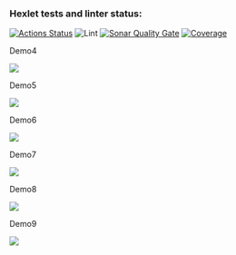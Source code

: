 ### Hexlet tests and linter status:
[![Actions Status](https://github.com/MiranaM/php-project-48/actions/workflows/hexlet-check.yml/badge.svg)](https://github.com/MiranaM/php-project-48/actions)
![Lint](https://github.com/MiranaM/php-project-48/actions/workflows/php-ci.yml/badge.svg)
[![Sonar Quality Gate](https://sonarcloud.io/api/project_badges/measure?project=MiranaM_php-project-48&metric=alert_status)](https://sonarcloud.io/dashboard?id=MiranaM_php-project-48)
[![Coverage](https://sonarcloud.io/api/project_badges/measure?project=MiranaM_php-project-48&metric=coverage)](https://sonarcloud.io/dashboard?id=MiranaM_php-project-48)

<p>Demo4</p>
<a href="https://asciinema.org/a/rzdwLpYkaYGyuWG8n6ct45gT4" target="_blank"><img src="https://asciinema.org/a/rzdwLpYkaYGyuWG8n6ct45gT4.svg" /></a>

<p>Demo5</p>
<a href="https://asciinema.org/a/iWDAZBEkSx5TL3tB2cCd3tnDr" target="_blank"><img src="https://asciinema.org/a/iWDAZBEkSx5TL3tB2cCd3tnDr.svg" /></a>

<p>Demo6</p>
<a href="https://asciinema.org/a/G8U32wD3pJfUkXENlBhHisWns" target="_blank"><img src="https://asciinema.org/a/G8U32wD3pJfUkXENlBhHisWns.svg" /></a>

<p>Demo7</p>
<a href="https://asciinema.org/a/igORmHP6i5uVzCZDWRv3Cb7DW" target="_blank"><img src="https://asciinema.org/a/igORmHP6i5uVzCZDWRv3Cb7DW.svg" /></a>

<p>Demo8</p>
<a href="https://asciinema.org/a/I87JqItaVX78r5yhDMdSoELd9" target="_blank"><img src="https://asciinema.org/a/I87JqItaVX78r5yhDMdSoELd9.svg" /></a>

<p>Demo9</p>
<a href="https://asciinema.org/a/9ulLXwpSIs2iWwlb490jrFyTI" target="_blank"><img src="https://asciinema.org/a/9ulLXwpSIs2iWwlb490jrFyTI.svg" /></a>